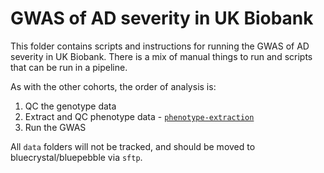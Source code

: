 # GWAS of AD severity in UK Biobank

This folder contains scripts and instructions for running the GWAS of AD severity in UK Biobank. There is a mix of manual things to run and scripts that can be run in a pipeline. 

As with the other cohorts, the order of analysis is:

1. QC the genotype data 
2. Extract and QC phenotype data - [`phenotype-extraction`](phenotype-extraction) 
3. Run the GWAS 

All `data` folders will not be tracked, and should be moved to bluecrystal/bluepebble via `sftp`. 


